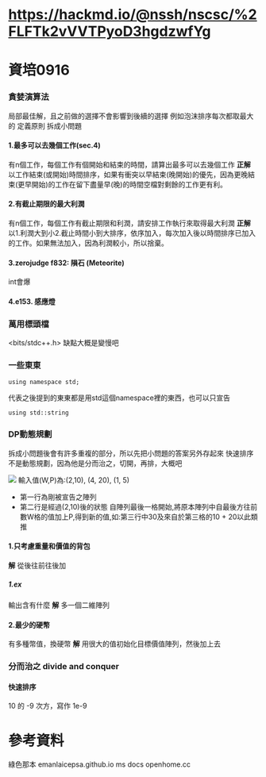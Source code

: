 # https://hackmd.io/@nssh/nscsc/%2FLFTk2vVVTPyoD3hgdzwfYg

# 資培0916

### 貪婪演算法
局部最佳解，且之前做的選擇不會影響到後續的選擇
例如泡沫排序每次都取最大的
定義原則
拆成小問題
#### 1.最多可以去幾個工作(sec.4)
有n個工作，每個工作有個開始和結束的時間，請算出最多可以去幾個工作
**正解** 以工作結束(或開始)時間排序，如果有衝突以早結束(晚開始)的優先，因為更晚結束(更早開始)的工作在留下盡量早(晚)的時間空檔對剩餘的工作更有利。
#### 2.有截止期限的最大利潤
有n個工作，每個工作有截止期限和利潤，請安排工作執行來取得最大利潤
**正解** 以1.利潤大到小2.截止時間小到大排序，依序加入，每次加入後以時間排序已加入的工作。如果無法加入，因為利潤較小，所以捨棄。
#### 3.zerojudge f832: 隕石 (Meteorite)
int會爆
#### 4.e153. 感應燈

### 萬用標頭檔
<bits/stdc++.h>
缺點大概是變慢吧

### 一些東東
```cpp=
using namespace std;
```
代表之後提到的東東都是用std這個namespace裡的東西，也可以只宣告
```cpp=
using std::string
```

### DP動態規劃
拆成小問題後會有許多重複的部分，所以先把小問題的答案另外存起來
快速排序不是動態規劃，因為他是分而治之，切開，再排，大概吧

![](https://i.imgur.com/y40TogQ.jpg)
輸入值(W,P)為:(2,10), (4, 20), (1, 5)
*  第一行為剛被宣告之陣列
*  第二行是經過(2,10)後的狀態
自陣列最後一格開始,將原本陣列中自最後方往前數W格的值加上P,得到新的值,如:第三行中30及來自於第三格的10 + 20以此類推

#### 1.只考慮重量和價值的背包
**解** 從後往前往後加
##### 1.ex
輸出含有什麼
**解** 多一個二維陣列
#### 2.最少的硬幣
有多種幣值，換硬幣
**解** 用很大的值初始化目標價值陣列，然後加上去

### 分而治之 divide and conquer
#### 快速排序

10 的 -9 次方，寫作 1e-9

# 參考資料
綠色那本
emanlaicepsa.github.io
ms docs
openhome.cc
